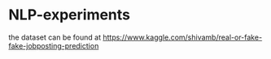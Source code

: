 # NLP-experiments

the dataset can be found at https://www.kaggle.com/shivamb/real-or-fake-fake-jobposting-prediction
